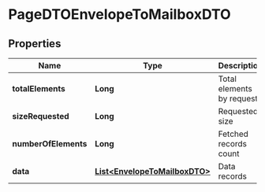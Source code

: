 

# PageDTOEnvelopeToMailboxDTO


## Properties

| Name | Type | Description | Notes |
|------------ | ------------- | ------------- | -------------|
|**totalElements** | **Long** | Total elements by request |  [optional] |
|**sizeRequested** | **Long** | Requested size |  [optional] |
|**numberOfElements** | **Long** | Fetched records count |  [optional] |
|**data** | [**List&lt;EnvelopeToMailboxDTO&gt;**](EnvelopeToMailboxDTO.md) | Data records |  [optional] |



